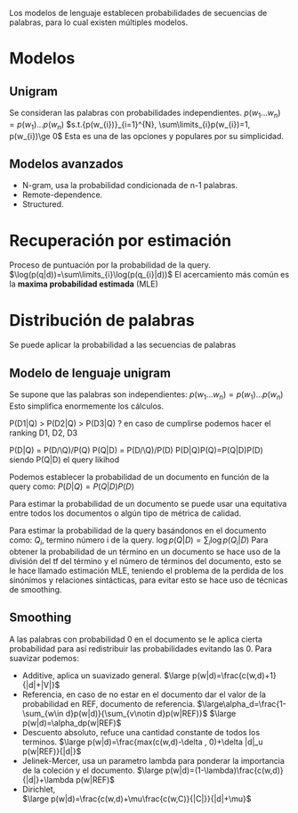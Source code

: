 Los modelos de lenguaje establecen probabilidades de secuencias de palabras, para lo cual existen múltiples modelos.
# Modelos
## Unigram
Se consideran las palabras con probabilidades independientes.
$p(w_{1}...w_{n})= p(w_{1})...p(w_{n})$
$s.t.{p(w_{i})}_{i=1}^{N}, \sum\limits_{i}p(w_{i})=1, p(w_{i})\ge 0$
Esta es una de las opciones y populares por su simplicidad.
## Modelos avanzados
- N-gram, usa la probabilidad condicionada de n-1 palabras.
- Remote-dependence.
- Structured.

# Recuperación por estimación
Proceso de puntuación por la probabilidad de la query.
$\log(p(q|d))=\sum\limits_{i}\log(p(q_{i}|d))$
El acercamiento más común es la **maxima probabilidad estimada** (MLE) 





# Distribución de palabras
Se puede aplicar la probabilidad a las secuencias de palabras
## Modelo de lenguaje unigram
Se supone que las palabras son independientes:
$p(w_1...w_n)= p(w_1)...p(w_n)$
Esto simplifica enormemente los cálculos.

P(D1|Q) > P(D2|Q) > P(D3|Q) ?
en caso de cumplirse podemos hacer el ranking
D1, D2, D3

P(D|Q) = P(D/\\Q)/P(Q)
P(Q|D) = P(D/\\Q)/P(D)
P(D|Q)P(Q)=P(Q|D)P(D)
siendo P(Q|D) el query likihod

Podemos establecer la probabilidad de un documento en función de la query como:
$P(D|Q)=P(Q|D)P(D)$

Para estimar la probabilidad de un documento se puede usar una equitativa entre todos los documentos o algún tipo de métrica de calidad.

Para estimar la probabilidad de la query basándonos en el documento como:
$Q_i$, termino número i de la query.
$\log p(Q|D)=\displaystyle\sum_i \log p(Q_i|D)$
Para obtener la probabilidad de un término en un documento se hace uso de la división del tf del término y el número de términos del documento, esto se le hace llamado estimación MLE, teniendo el problema de la perdida de los sinónimos y relaciones sintácticas, para evitar esto se hace uso de técnicas de smoothing.

## Smoothing
A las palabras con probabilidad 0 en el documento se le aplica cierta probabilidad para así redistribuir las probabilidades evitando las 0.
Para suavizar podemos:
- Additive, aplica un suavizado general.
$\large p(w|d)=\frac{c(w,d)+1}{|d|+|V|}$
- Referencia, en caso de no estar en el documento dar el valor de la probabilidad en REF, documento de referencia.
$\large\alpha_d=\frac{1-\sum_{w\in d}p(w|d)}{\sum_{v\notin d}p(w|REF)}$
$\large p(w|d)=\alpha_dp(w|REF)$
- Descuento absoluto, refuce una cantidad constante de todos los terminos.
$\large p(w|d)=\frac{max(c(w,d)-\delta , 0)+\delta |d|_u p(w|REF)}{|d|}$
- Jelinek-Mercer, usa un parametro lambda para ponderar la importancia de la coleción y el documento.
$\large p(w|d)=(1-\lambda)\frac{c(w,d)}{|d|}+\lambda p(w|REF)$
- Dirichlet,  
$\large p(w|d)=\frac{c(w,d)+\mu\frac{c(w,C)}{|C|}}{|d|+\mu}$
